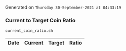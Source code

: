 Generated on `Thursday 30-September-2021 at 04:33:19`

### Current to Target Coin Ratio
`current_coin_ratio.sh`

Date|Current|Target|Ratio
---|---|---|---
